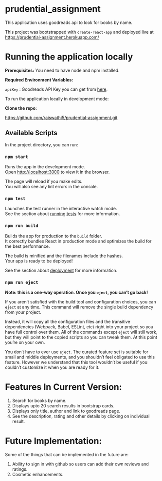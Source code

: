 # prudential_assignment

This application uses goodreads api to look for books by name.

This project was bootstrapped with `create-react-app` and deployed live at https://prudential-assignment.herokuapp.com/

# Running the application locally

**Prerequisites:** You need to have node and npm installed.

**Required Environment Variables:**

`apiKey` : Goodreads API Key you can get from [here](https://www.goodreads.com/api/keys).

To run the application locally in development mode:

**Clone the repo:**

https://github.com/raiswathi5/prudential-assignment.git

## Available Scripts

In the project directory, you can run:

### `npm start`

Runs the app in the development mode.<br>
Open [http://localhost:3000](http://localhost:3000) to view it in the browser.

The page will reload if you make edits.<br>
You will also see any lint errors in the console.

### `npm test`

Launches the test runner in the interactive watch mode.<br>
See the section about [running tests](https://facebook.github.io/create-react-app/docs/running-tests) for more information.

### `npm run build`

Builds the app for production to the `build` folder.<br>
It correctly bundles React in production mode and optimizes the build for the best performance.

The build is minified and the filenames include the hashes.<br>
Your app is ready to be deployed!

See the section about [deployment](https://facebook.github.io/create-react-app/docs/deployment) for more information.

### `npm run eject`

**Note: this is a one-way operation. Once you `eject`, you can’t go back!**

If you aren’t satisfied with the build tool and configuration choices, you can `eject` at any time. This command will remove the single build dependency from your project.

Instead, it will copy all the configuration files and the transitive dependencies (Webpack, Babel, ESLint, etc) right into your project so you have full control over them. All of the commands except `eject` will still work, but they will point to the copied scripts so you can tweak them. At this point you’re on your own.

You don’t have to ever use `eject`. The curated feature set is suitable for small and middle deployments, and you shouldn’t feel obligated to use this feature. However we understand that this tool wouldn’t be useful if you couldn’t customize it when you are ready for it.

# Features In Current Version:

1. Search for books by name.
2. Displays upto 20 search results in bootstrap cards.
3. Displays only title, author and link to goodreads page.
4. See the description, rating and other details by clicking on individual result.

# Future Implementation:

Some of the things that can be implemented in the future are:
1. Ability to sign in with github so users can add their own reviews and ratings.
2. Cosmetic enhancements.
